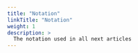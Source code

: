 ```yaml
---
title: "Notation"
linkTitle: "Notation"
weight: 1
description: >
  The notation used in all next articles
---
```




